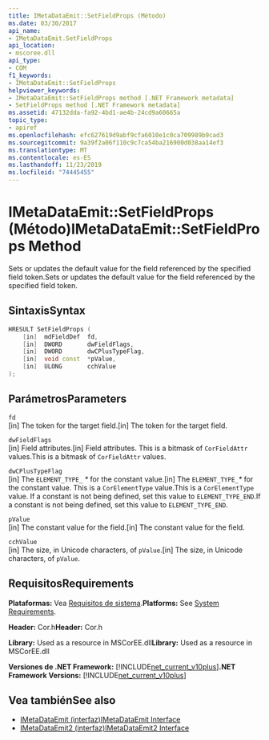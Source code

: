 ```yaml
---
title: IMetaDataEmit::SetFieldProps (Método)
ms.date: 03/30/2017
api_name:
- IMetaDataEmit.SetFieldProps
api_location:
- mscoree.dll
api_type:
- COM
f1_keywords:
- IMetaDataEmit::SetFieldProps
helpviewer_keywords:
- IMetaDataEmit::SetFieldProps method [.NET Framework metadata]
- SetFieldProps method [.NET Framework metadata]
ms.assetid: 47132dda-fa92-4bd1-ae4b-24cd9a60665a
topic_type:
- apiref
ms.openlocfilehash: efc627619d9abf9cfa6010e1c0ca709989b9cad3
ms.sourcegitcommit: 9a39f2a06f110c9c7ca54ba216900d038aa14ef3
ms.translationtype: MT
ms.contentlocale: es-ES
ms.lasthandoff: 11/23/2019
ms.locfileid: "74445455"
---
```

# <a name="imetadataemitsetfieldprops-method"></a><span data-ttu-id="e055d-102">IMetaDataEmit::SetFieldProps (Método)</span><span class="sxs-lookup"><span data-stu-id="e055d-102">IMetaDataEmit::SetFieldProps Method</span></span>
<span data-ttu-id="e055d-103">Sets or updates the default value for the field referenced by the specified field token.</span><span class="sxs-lookup"><span data-stu-id="e055d-103">Sets or updates the default value for the field referenced by the specified field token.</span></span>  
  
## <a name="syntax"></a><span data-ttu-id="e055d-104">Sintaxis</span><span class="sxs-lookup"><span data-stu-id="e055d-104">Syntax</span></span>  
  
```cpp  
HRESULT SetFieldProps (  
    [in]  mdFieldDef  fd,   
    [in]  DWORD       dwFieldFlags,   
    [in]  DWORD       dwCPlusTypeFlag,   
    [in]  void const  *pValue,   
    [in]  ULONG       cchValue   
);  
```  
  
## <a name="parameters"></a><span data-ttu-id="e055d-105">Parámetros</span><span class="sxs-lookup"><span data-stu-id="e055d-105">Parameters</span></span>  
 `fd`  
 <span data-ttu-id="e055d-106">[in] The token for the target field.</span><span class="sxs-lookup"><span data-stu-id="e055d-106">[in] The token for the target field.</span></span>  
  
 `dwFieldFlags`  
 <span data-ttu-id="e055d-107">[in] Field attributes.</span><span class="sxs-lookup"><span data-stu-id="e055d-107">[in] Field attributes.</span></span> <span data-ttu-id="e055d-108">This is a bitmask of `CorFieldAttr` values.</span><span class="sxs-lookup"><span data-stu-id="e055d-108">This is a bitmask of `CorFieldAttr` values.</span></span>  
  
 `dwCPlusTypeFlag`  
 <span data-ttu-id="e055d-109">[in] The `ELEMENT_TYPE_` *\** for the constant value.</span><span class="sxs-lookup"><span data-stu-id="e055d-109">[in] The `ELEMENT_TYPE_`*\** for the constant value.</span></span> <span data-ttu-id="e055d-110">This is a `CorElementType` value.</span><span class="sxs-lookup"><span data-stu-id="e055d-110">This is a `CorElementType` value.</span></span> <span data-ttu-id="e055d-111">If a constant is not being defined, set this value to `ELEMENT_TYPE_END`.</span><span class="sxs-lookup"><span data-stu-id="e055d-111">If a constant is not being defined, set this value to `ELEMENT_TYPE_END`.</span></span>  
  
 `pValue`  
 <span data-ttu-id="e055d-112">[in] The constant value for the field.</span><span class="sxs-lookup"><span data-stu-id="e055d-112">[in] The constant value for the field.</span></span>  
  
 `cchValue`  
 <span data-ttu-id="e055d-113">[in] The size, in Unicode characters, of `pValue`.</span><span class="sxs-lookup"><span data-stu-id="e055d-113">[in] The size, in Unicode characters, of `pValue`.</span></span>  
  
## <a name="requirements"></a><span data-ttu-id="e055d-114">Requisitos</span><span class="sxs-lookup"><span data-stu-id="e055d-114">Requirements</span></span>  
 <span data-ttu-id="e055d-115">**Plataformas:** Vea [Requisitos de sistema](../../../../docs/framework/get-started/system-requirements.md).</span><span class="sxs-lookup"><span data-stu-id="e055d-115">**Platforms:** See [System Requirements](../../../../docs/framework/get-started/system-requirements.md).</span></span>  
  
 <span data-ttu-id="e055d-116">**Header:** Cor.h</span><span class="sxs-lookup"><span data-stu-id="e055d-116">**Header:** Cor.h</span></span>  
  
 <span data-ttu-id="e055d-117">**Library:** Used as a resource in MSCorEE.dll</span><span class="sxs-lookup"><span data-stu-id="e055d-117">**Library:** Used as a resource in MSCorEE.dll</span></span>  
  
 <span data-ttu-id="e055d-118">**Versiones de .NET Framework:** [!INCLUDE[net_current_v10plus](../../../../includes/net-current-v10plus-md.md)]</span><span class="sxs-lookup"><span data-stu-id="e055d-118">**.NET Framework Versions:** [!INCLUDE[net_current_v10plus](../../../../includes/net-current-v10plus-md.md)]</span></span>  
  
## <a name="see-also"></a><span data-ttu-id="e055d-119">Vea también</span><span class="sxs-lookup"><span data-stu-id="e055d-119">See also</span></span>

- [<span data-ttu-id="e055d-120">IMetaDataEmit (interfaz)</span><span class="sxs-lookup"><span data-stu-id="e055d-120">IMetaDataEmit Interface</span></span>](../../../../docs/framework/unmanaged-api/metadata/imetadataemit-interface.md)
- [<span data-ttu-id="e055d-121">IMetaDataEmit2 (interfaz)</span><span class="sxs-lookup"><span data-stu-id="e055d-121">IMetaDataEmit2 Interface</span></span>](../../../../docs/framework/unmanaged-api/metadata/imetadataemit2-interface.md)
